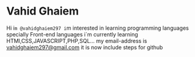 # Vahid Ghaiem
Hi i`m @vahidghaiem297
i`m interested in learning programming languages specially Front-end languages 
i`m currently learning HTMl,CSS,JAVASCRIPT,PHP,SQL...
my email-address is vahidghaiem297@gmail.com
it is now include steps for github
